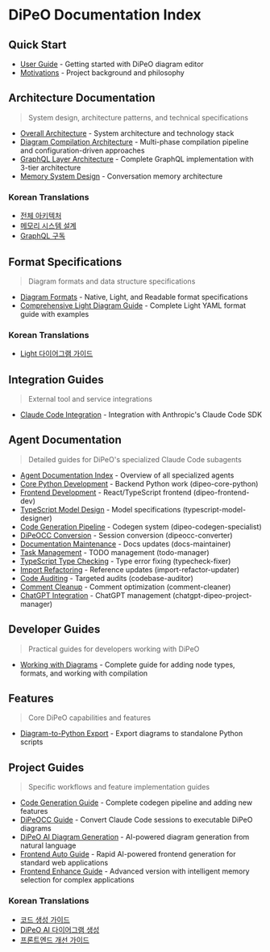 # DiPeO Documentation Index

## Quick Start
- [User Guide](README.md) - Getting started with DiPeO diagram editor
- [Motivations](motivations.md) - Project background and philosophy

## Architecture Documentation
> System design, architecture patterns, and technical specifications

- [Overall Architecture](architecture/overall_architecture.md) - System architecture and technology stack
- [Diagram Compilation Architecture](architecture/detailed/diagram-compilation.md) - Multi-phase compilation pipeline and configuration-driven approaches
- [GraphQL Layer Architecture](architecture/detailed/graphql-layer.md) - Complete GraphQL implementation with 3-tier architecture
- [Memory System Design](architecture/detailed/memory_system_design.md) - Conversation memory architecture

### Korean Translations
- [전체 아키텍처](architecture/korean/overall_architecture.md)
- [메모리 시스템 설계](architecture/korean/memory_system_design.md)
- [GraphQL 구독](architecture/korean/graphql-subscriptions.md)

## Format Specifications
> Diagram formats and data structure specifications

- [Diagram Formats](formats/diagram_formats.md) - Native, Light, and Readable format specifications
- [Comprehensive Light Diagram Guide](formats/comprehensive_light_diagram_guide.md) - Complete Light YAML format guide with examples

### Korean Translations
- [Light 다이어그램 가이드](formats/korean/comprehensive_light_diagram_guide.md)

## Integration Guides
> External tool and service integrations

- [Claude Code Integration](features/claude-code-integration.md) - Integration with Anthropic's Claude Code SDK

## Agent Documentation
> Detailed guides for DiPeO's specialized Claude Code subagents

- [Agent Documentation Index](agents/index.md) - Overview of all specialized agents
- [Core Python Development](agents/core-python-development.md) - Backend Python work (dipeo-core-python)
- [Frontend Development](agents/frontend-development.md) - React/TypeScript frontend (dipeo-frontend-dev)
- [TypeScript Model Design](agents/typescript-model-design.md) - Model specifications (typescript-model-designer)
- [Code Generation Pipeline](agents/codegen-pipeline.md) - Codegen system (dipeo-codegen-specialist)
- [DiPeOCC Conversion](agents/dipeocc-conversion.md) - Session conversion (dipeocc-converter)
- [Documentation Maintenance](agents/documentation-maintenance.md) - Docs updates (docs-maintainer)
- [Task Management](agents/task-management.md) - TODO management (todo-manager)
- [TypeScript Type Checking](agents/typecheck-fixing.md) - Type error fixing (typecheck-fixer)
- [Import Refactoring](agents/import-refactoring.md) - Reference updates (import-refactor-updater)
- [Code Auditing](agents/code-auditing.md) - Targeted audits (codebase-auditor)
- [Comment Cleanup](agents/comment-cleanup.md) - Comment optimization (comment-cleaner)
- [ChatGPT Integration](agents/chatgpt-integration.md) - ChatGPT management (chatgpt-dipeo-project-manager)

## Developer Guides
> Practical guides for developers working with DiPeO

- [Working with Diagrams](developer-guide.md) - Complete guide for adding node types, formats, and working with compilation

## Features
> Core DiPeO capabilities and features

- [Diagram-to-Python Export](features/diagram-to-python-export.md) - Export diagrams to standalone Python scripts

## Project Guides
> Specific workflows and feature implementation guides

- [Code Generation Guide](projects/code-generation-guide.md) - Complete codegen pipeline and adding new features
- [DiPeOCC Guide](projects/dipeocc-guide.md) - Convert Claude Code sessions to executable DiPeO diagrams
- [DiPeO AI Diagram Generation](projects/dipeodipeo-guide.md) - AI-powered diagram generation from natural language
- [Frontend Auto Guide](projects/frontend_auto/README.md) - Rapid AI-powered frontend generation for standard web applications
- [Frontend Enhance Guide](projects/frontend-enhance-guide.md) - Advanced version with intelligent memory selection for complex applications

### Korean Translations
- [코드 생성 가이드](projects/korean/code-generation-guide.md)
- [DiPeO AI 다이어그램 생성](projects/korean/dipeodipeo-guide.md)
- [프론트엔드 개선 가이드](projects/korean/frontend-enhance-guide.md)
